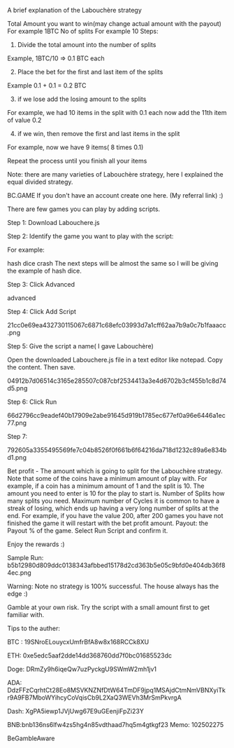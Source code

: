 A brief explanation of the Labouchère strategy
 

Total Amount you want to win(may change actual amount with the payout)
For example 1BTC
No of splits
For example 10
Steps: 

1) Divide the total amount into the number of splits

Example, 1BTC/10 => 0.1 BTC each

2) Place the bet for the first and last item of the splits

Example 0.1 + 0.1 = 0.2 BTC

3) if we lose add the losing amount to the splits 

For example, we had 10 items in the split with 0.1 each now  add the 11th item of value 0.2

4) if we win, then remove the first and last items in the split

For example, now we have 9 items( 8 times 0.1) 

Repeat the process until you finish all your items

Note: there are many varieties of Labouchère strategy, here I explained the equal divided strategy. 

 

BC.GAME
If you don't have an account create one here. (My referral link) :) 

There are few games you can play by adding scripts. 

Step 1: Download Labouchere.js

Step 2: Identify the game you want to play with the script:

For example:

hash dice
crash
The next steps will be almost the same so I will be giving the example of hash dice.

Step 3:  Click Advanced

advanced

Step 4: Click Add Script

21cc0e69ea432730115067c6871c68efc03993d7a1cff62aa7b9a0c7b1faaacc.png

Step 5: Give the script a name( I gave Labouchère)

Open the downloaded Labouchere.js file in a text editor like notepad. Copy the content. Then save.

04912b7d06514c3165e285507c087cbf2534413a3e4d6702b3cf455b1c8d74d5.png

Step 6:  Click Run

66d2796cc9eadef40b17909e2abe91645d919b1785ec677ef0a96e6446a1ec77.png

Step 7: 

792605a3355495569fe7c04b8526f0f661b6f64216da718d1232c89a6e834bd1.png

Bet profit - The amount which is going to split for the Labouchère strategy.
Note that some of the coins have a minimum amount of play with. For example, if a coin has a minimum amount of 1 and the split is 10. The amount you need to enter is 10 for the play to start is.
Number of Splits how many splits you need.
Maximum number of Cycles
it is common to have a streak of losing, which ends up having a very long number of splits at the end.  For example, if you have the value 200, after 200 games you have not finished the game it will restart with the bet profit amount. 
Payout: the Payout % of the game. 
Select Run Script and confirm it. 

Enjoy the rewards :)

Sample Run:
b5b12980d809ddc0138343afbbed15178d2cd363b5e05c9bfd0e404db36f84ec.png

 
Warning:
Note no strategy is 100% successful. The house always has the edge :) 

Gamble at your own risk. Try the script with a small amount first to get familiar with. 

 
Tips to the auther:
 

BTC : 19SNroELouycxUmfrBfA8w8x168RCCk8XU

ETH: 0xe5edc5aaf2dde14dd368760dd7f0bc01685523dc

Doge: DRmZy9h6iqeQw7uzPyckgU9SWmW2mh1jv1

ADA: DdzFFzCqrhtCt28Eo8MSVKNZNfDtW64TmDF9jpq1MSAjdCtmNmVBNXyiTkr9A9FB7MboWYihcyCoVqisCb9L2XaQ3WEVh3MrSmPkvrgA

Dash: XgPA5iewp1JVjUwg67E9uGEenjiFpZi23Y

BNB:bnb136ns6lfw4zs5hg4n85vdthaad7hq5m4gtkgf23 Memo: 102502275

 

BeGambleAware
